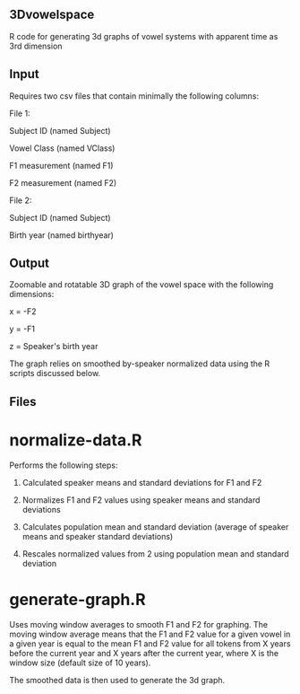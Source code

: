 ## 3Dvowelspace
R code for generating 3d graphs of vowel systems with apparent time as 3rd dimension

## Input
Requires two csv files that contain minimally the following columns:

File 1:

Subject ID (named Subject)

Vowel Class (named VClass)

F1 measurement (named F1)

F2 measurement (named F2)


File 2:

Subject ID (named Subject)

Birth year (named birthyear)

## Output
Zoomable and rotatable 3D graph of the vowel space with the following dimensions:

x = -F2

y = -F1

z = Speaker's birth year

The graph relies on smoothed by-speaker normalized data using the R scripts discussed below.

## Files
# normalize-data.R
Performs the following steps:

1. Calculated speaker means and standard deviations for F1 and F2

2. Normalizes F1 and F2 values using speaker means and standard deviations

3. Calculates population mean and standard deviation (average of speaker means and speaker standard deviations)

4. Rescales normalized values from 2 using population mean and standard deviation

# generate-graph.R
Uses moving window averages to smooth F1 and F2 for graphing. The moving window average means that the F1 and F2 value for a given vowel in a given year is equal to the mean F1 and F2 value for all tokens from X years before the current year and X years after the current year, where X is the window size (default size of 10 years).

The smoothed data is then used to generate the 3d graph.
